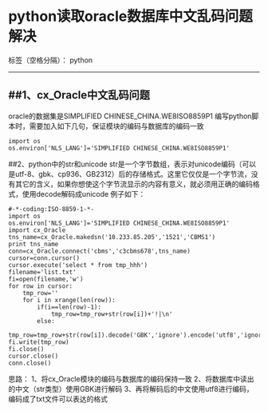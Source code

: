 # python读取oracle数据库中文乱码问题解决

标签（空格分隔）： python

---

##1、cx_Oracle中文乱码问题
------
oracle的数据集是SIMPLIFIED CHINESE_CHINA.WE8ISO8859P1
编写python脚本时，需要加入如下几句，保证模块的编码与数据库的编码一致

    import os
    os.environ['NLS_LANG']='SIMPLIFIED CHINESE_CHINA.WE8ISO8859P1'

##2、python中的str和unicode
str是一个字节数组，表示对unicode编码（可以是utf-8、gbk、cp936、GB2312）后的存储格式。这里它仅仅是一个字节流，没有其它的含义，如果你想使这个字节流显示的内容有意义，就必须用正确的编码格式，使用decode解码成unicode
例子如下：

    #-*-coding:ISO-8859-1-*-
    import os
    os.environ['NLS_LANG']='SIMPLIFIED CHINESE_CHINA.WE8ISO8859P1'
    import cx_Oracle
    tns_name=cx_Oracle.makedsn('10.233.85.205','1521','CBMS1')
    print tns_name
    conn=cx_Oracle.connect('cbms','c3cbms678',tns_name)
    cursor=conn.cursor()
    cursor.execute('select * from tmp_hhh')
    filename='list.txt'
    fi=open(filename,'w')
    for row in cursor:
        tmp_row=''
        for i in xrange(len(row)):
            if(i==len(row)-1):
                tmp_row=tmp_row+str(row[i])+'!|\n'
            else:
                tmp_row=tmp_row+str(row[i]).decode('GBK','ignore').encode('utf8','ignore')+'|!'
    fi.write(tmp_row)
    fi.close()
    cursor.close()
    conn.close()
思路：
1、将cx_Oracle模块的编码与数据库的编码保持一致
2、将数据库中读出的中文（str类型）使用GBK进行解码
3、再将解码后的中文使用utf8进行编码，编码成了txt文件可以表达的格式



